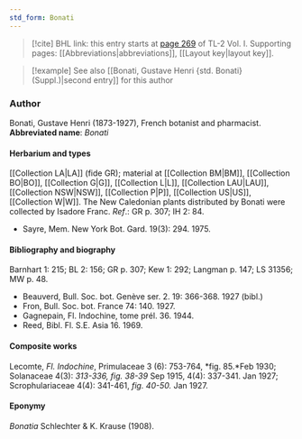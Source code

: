 ```yaml
---
std_form: Bonati
---
```


> [!cite] BHL link: this entry starts at [page 269](https://www.biodiversitylibrary.org/page/33120400) of TL-2 Vol. I.
> Supporting pages: [[Abbreviations|abbreviations]], [[Layout key|layout key]].

> [!example] See also [[Bonati, Gustave Henri {std. Bonati} (Suppl.)|second entry]] for this author

### Author

Bonati, Gustave Henri (1873-1927), French botanist and pharmacist. 
**Abbreviated name**: *Bonati*

#### Herbarium and types

[[Collection LA|LA]] (fide GR); material at [[Collection BM|BM]], [[Collection BO|BO]], [[Collection G|G]], [[Collection L|L]], [[Collection LAU|LAU]], [[Collection NSW|NSW]], [[Collection P|P]], [[Collection US|US]], [[Collection W|W]]. The New Caledonian plants distributed by Bonati were collected by Isadore Franc.
*Ref*.: GR p. 307; IH 2: 84.
- Sayre, Mem. New York Bot. Gard. 19(3): 294. 1975.

#### Bibliography and biography

Barnhart 1: 215; BL 2: 156; GR p. 307; Kew 1: 292; Langman p. 147; LS 31356; MW p. 48.
- Beauverd, Bull. Soc. bot. Genève ser. 2. 19: 366-368. 1927 (bibl.)
- Fron, Bull. Soc. bot. France 74: 140. 1927.
- Gagnepain, Fl. Indochine, tome prél. 36. 1944.
- Reed, Bibl. Fl. S.E. Asia 16. 1969.

#### Composite works

Lecomte, *Fl. Indochine*, Primulaceae 3 (6): 753-764, *fig. 85.*Feb 1930; Solanaceae 4(3): *313-336, fig. 38-39* Sep 1915, 4(4): 337-341. Jan 1927; Scrophulariaceae 4(4): 341-461, *fig. 40-50.* Jan 1927.

#### Eponymy

*Bonatia* Schlechter & K. Krause (1908).

